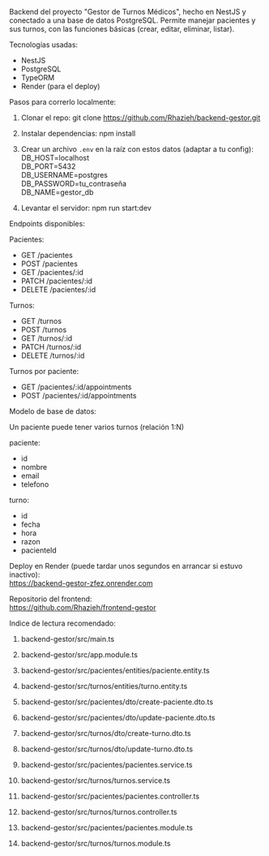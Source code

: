Backend del proyecto "Gestor de Turnos Médicos", hecho en NestJS y conectado a una base de datos PostgreSQL. Permite manejar pacientes y sus turnos, con las funciones básicas (crear, editar, eliminar, listar).

Tecnologías usadas:
- NestJS
- PostgreSQL
- TypeORM
- Render (para el deploy)

Pasos para correrlo localmente:

1. Clonar el repo:
   git clone https://github.com/Rhazieh/backend-gestor.git

2. Instalar dependencias:
   npm install

3. Crear un archivo `.env` en la raíz con estos datos (adaptar a tu config):
   DB_HOST=localhost  
   DB_PORT=5432  
   DB_USERNAME=postgres  
   DB_PASSWORD=tu_contraseña  
   DB_NAME=gestor_db

4. Levantar el servidor:
   npm run start:dev

Endpoints disponibles:

Pacientes:
- GET /pacientes
- POST /pacientes
- GET /pacientes/:id
- PATCH /pacientes/:id
- DELETE /pacientes/:id

Turnos:
- GET /turnos
- POST /turnos
- GET /turnos/:id
- PATCH /turnos/:id
- DELETE /turnos/:id

Turnos por paciente:
- GET /pacientes/:id/appointments
- POST /pacientes/:id/appointments

Modelo de base de datos:

Un paciente puede tener varios turnos (relación 1:N)

paciente:
- id
- nombre
- email
- telefono

turno:
- id
- fecha
- hora
- razon
- pacienteId

Deploy en Render (puede tardar unos segundos en arrancar si estuvo inactivo):  
https://backend-gestor-zfez.onrender.com

Repositorio del frontend:  
https://github.com/Rhazieh/frontend-gestor

Indice de lectura recomendado:
1. backend-gestor/src/main.ts


2. backend-gestor/src/app.module.ts


3. backend-gestor/src/pacientes/entities/paciente.entity.ts


4. backend-gestor/src/turnos/entities/turno.entity.ts


5. backend-gestor/src/pacientes/dto/create-paciente.dto.ts


6. backend-gestor/src/pacientes/dto/update-paciente.dto.ts


7. backend-gestor/src/turnos/dto/create-turno.dto.ts


8. backend-gestor/src/turnos/dto/update-turno.dto.ts


9. backend-gestor/src/pacientes/pacientes.service.ts


10. backend-gestor/src/turnos/turnos.service.ts


11. backend-gestor/src/pacientes/pacientes.controller.ts


12. backend-gestor/src/turnos/turnos.controller.ts


13. backend-gestor/src/pacientes/pacientes.module.ts


14. backend-gestor/src/turnos/turnos.module.ts
